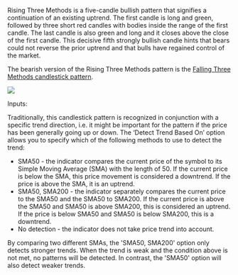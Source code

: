 Rising Three Methods is a five-candle bullish pattern that signifies a continuation of an existing uptrend. The first candle is long and green, followed by three short red candles with bodies inside the range of the first candle. The last candle is also green and long and it closes above the close of the first candle. This decisive fifth strongly bullish candle hints that bears could not reverse the prior uptrend and that bulls have regained control of the market.

The bearish version of the Rising Three Methods pattern is the [Falling Three Methods candlestick pattern](https://www.tradingview.com/?solution=43000592712). 

![](https://s3.amazonaws.com/cdn.freshdesk.com/data/helpdesk/attachments/production/43154904774/original/7PjphuEdiRiAf1xP9ppTatfYXd3KSZtd5w.png?1599140175)

Inputs:

Traditionally, this candlestick pattern is recognized in conjunction with a specific trend direction, i.e. it might be important for the pattern if the price has been generally going up or down. The ‘Detect Trend Based On’ option allows you to specify which of the following methods to use to detect the trend:

-   SMA50 - the indicator compares the current price of the symbol to its Simple Moving Average (SMA) with the length of 50. If the current price is below the SMA, this price movement is considered a downtrend. If the price is above the SMA, it is an uptrend.
-   SMA50, SMA200 - the indicator separately compares the current price to the SMA50 and the SMA50 to SMA200. If the current price is above the SMA50 and SMA50 is above SMA200, this is considered an uptrend. If the price is below SMA50 and SMA50 is below SMA200, this is a downtrend.
-   No detection - the indicator does not take price trend into account.

By comparing two different SMAs, the 'SMA50, SMA200' option only detects stronger trends. When the trend is weak and the condition above is not met, no patterns will be detected. In contrast, the 'SMA50' option will also detect weaker trends.